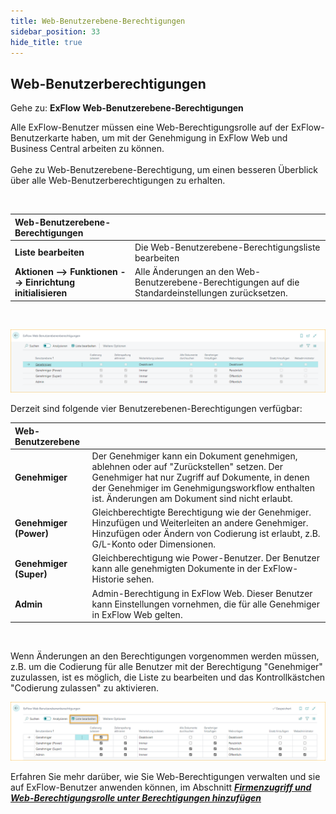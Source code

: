 ```yaml
---
title: Web-Benutzerebene-Berechtigungen
sidebar_position: 33
hide_title: true
---
```

## Web-Benutzerberechtigungen

Gehe zu: **ExFlow Web-Benutzerebene-Berechtigungen**

Alle ExFlow-Benutzer müssen eine Web-Berechtigungsrolle auf der ExFlow-Benutzerkarte haben, um mit der Genehmigung in ExFlow Web und Business Central arbeiten zu können.<br/><br/>
Gehe zu Web-Benutzerebene-Berechtigung, um einen besseren Überblick über alle Web-Benutzerberechtigungen zu erhalten.

<br/>
 

|Web-Benutzerebene-Berechtigungen |    |
|:-|:-|
|**Liste bearbeiten**| Die Web-Benutzerebene-Berechtigungsliste bearbeiten
|**Aktionen --> Funktionen --> Einrichtung initialisieren**|  Alle Änderungen an den Web-Benutzerebene-Berechtigungen auf die Standardeinstellungen zurücksetzen.

<br/>



![Web-Benutzerberechtigungen](./../../images/exflow-web-user-level-permissions-001.png)


Derzeit sind folgende vier Benutzerebenen-Berechtigungen verfügbar:<br/>


| Web-Benutzerebene |    |
|:-|:-|
|**Genehmiger**| Der Genehmiger kann ein Dokument genehmigen, ablehnen oder auf "Zurückstellen" setzen. Der Genehmiger hat nur Zugriff auf Dokumente, in denen der Genehmiger im Genehmigungsworkflow enthalten ist. Änderungen am Dokument sind nicht erlaubt.
|**Genehmiger (Power)**|  Gleichberechtigte Berechtigung wie der Genehmiger. Hinzufügen und Weiterleiten an andere Genehmiger. Hinzufügen oder Ändern von Codierung ist erlaubt, z.B. G/L-Konto oder Dimensionen.
|**Genehmiger (Super)**|  Gleichberechtigung wie Power-Benutzer. Der Benutzer kann alle genehmigten Dokumente in der ExFlow-Historie sehen.
|**Admin**|  Admin-Berechtigung in ExFlow Web. Dieser Benutzer kann Einstellungen vornehmen, die für alle Genehmiger in ExFlow Web gelten.

<br/>

Wenn Änderungen an den Berechtigungen vorgenommen werden müssen, z.B. um die Codierung für alle Benutzer mit der Berechtigung "Genehmiger" zuzulassen, ist es möglich, die Liste zu bearbeiten und das Kontrollkästchen "Codierung zulassen" zu aktivieren. 
<br/>

![Web-Benutzerberechtigungen](./../../images/exflow-web-user-level-permissions-002.png)


Erfahren Sie mehr darüber, wie Sie Web-Berechtigungen verwalten und sie auf ExFlow-Benutzer anwenden können, im Abschnitt [***Firmenzugriff und Web-Berechtigungsrolle unter Berechtigungen hinzufügen***](https://docs.exflow.cloud/business-central/docs/user-manual/business-functionality/exflow-user#add-company-access-and-web-permission-role-under-permissions)

